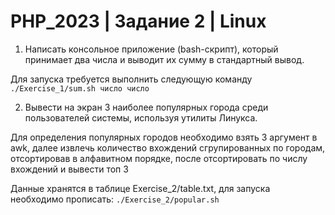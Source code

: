 # PHP_2023 | Задание 2 | Linux

1. Написать консольное приложение (bash-скрипт), который принимает два числа и выводит их сумму в стандартный вывод.

Для запуска требуется выполнить следующую команду `./Exercise_1/sum.sh число число`

2. Вывести на экран 3 наиболее популярных города среди пользователей системы, используя утилиты Линукса.

Для определения популярных городов необходимо взять 3 аргумент в awk, далее извлечь количество вхождений сгрупированных по городам, отсортировав в алфавитном порядке, после отсортировать по числу вхождений и вывести топ 3

Данные хранятся в таблице Exercise_2/table.txt, для запуска необходимо прописать: `./Exercise_2/popular.sh`
